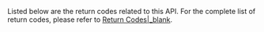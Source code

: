 Listed below are the return codes related to this API. For the complete list of return codes, please refer to [Return Codes\|_blank](#9811).




